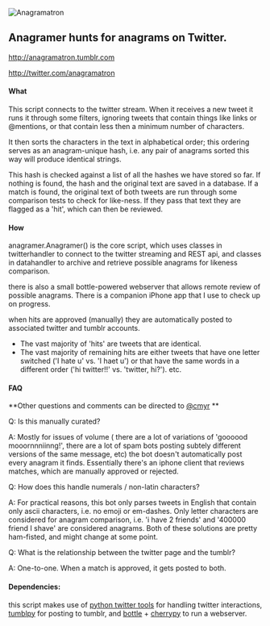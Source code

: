 ![Anagramatron](http://www.cmyr.net/wptest/wp-content/uploads/2013/05/Untitled-1.png)
## Anagramer hunts for anagrams on Twitter.


http://anagramatron.tumblr.com

http://twitter.com/anagramatron

#### What
This script connects to the twitter stream. When it receives a new tweet it runs it through some filters, ignoring tweets that contain things like links or @mentions, or that contain less then a minimum number of characters.

It then sorts the characters in the text in alphabetical order; this ordering serves as an anagram-unique hash, i.e. any pair of anagrams sorted this way will produce identical strings.

This hash is checked against a list of all the hashes we have stored so far. If nothing is found, the hash and the original text are saved in a database. If a match is found, the original text of both tweets are run through some comparison tests to check for like-ness. If they pass that text they are flagged as a 'hit', which can then be reviewed. 

#### How
anagramer.Anagramer() is the core script, which uses classes in twitterhandler to connect to the twitter streaming and REST api, and classes in datahandler to archive and retrieve possible anagrams for likeness comparison.

there is also a small bottle-powered webserver that allows remote review of possible anagrams. There is a companion iPhone app that I use to check up on progress.

when hits are approved (manually) they are automatically posted to associated twitter and tumblr accounts.

- The vast majority of 'hits' are tweets that are identical.
- The vast majority of remaining hits are either tweets that have one letter switched ('I hate u' vs. 'I haet u') or that have the same words in a different order ('hi twitter!!' vs. 'twitter, hi?'). etc.

#### FAQ

**Other questions and comments can be directed to [@cmyr](http://www.twitter.com/cmyr)
**

Q: Is this manually curated?

A: Mostly for issues of volume ( there are a lot of variations of 'goooood mooornnniinng!', there are a lot of spam bots posting subtely different versions of the same message, etc) the bot doesn't automatically post every anagram it finds. Essentially there's an iphone client that reviews matches, which are manually approved or rejected. 

Q: How does this handle numerals / non-latin characters? 

A: For practical reasons, this bot only parses tweets in English that contain only ascii characters, i.e. no emoji or em-dashes. Only letter characters are considered for anagram comparison, i.e. 'i have 2 friends' and '400000 friend I shave' are considered anagrams. Both of these solutions are pretty ham-fisted, and might change at some point.

Q: What is the relationship between the twitter page and the tumblr?

A: One-to-one. When a match is approved, it gets posted to both. 

#### Dependencies:
this script makes use of [python twitter tools](http://mike.verdone.ca/twitter/) for handling twitter interactions, [tumblpy](https://github.com/michaelhelmick/python-tumblpy) for posting to tumblr, and [bottle](http://bottlepy.org/docs/dev/) + [cherrypy](http://www.cherrypy.org/) to run a webserver.

 
